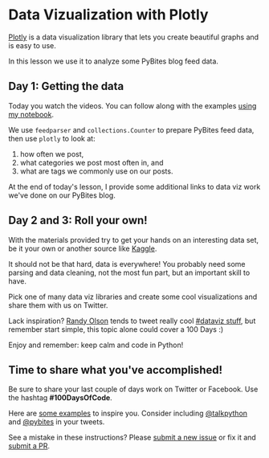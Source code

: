 # Data Vizualization with Plotly

[Plotly](https://plot.ly/python/) is a data visualization library that lets you create beautiful graphs and is easy to use. 

In this lesson we use it to analyze some PyBites blog feed data.

## Day 1: Getting the data

Today you watch the videos. You can follow along with the examples [using my notebook](https://github.com/talkpython/100daysofcode-with-python-course/blob/master/days/82-84-dataviz-plotly/data-viz.ipynb).

We use `feedparser` and `collections.Counter` to prepare PyBites feed data, then use `plotly` to look at:

1. how often we post,
2. what categories we post most often in, and
3. what are tags we commonly use on our posts.

At the end of today's lesson, I provide some additional links to data viz work we've done on our PyBites blog.

## Day 2 and 3: Roll your own!

With the materials provided try to get your hands on an interesting data set, be it your own or another source like [Kaggle](https://www.kaggle.com). 

It should not be that hard, data is everywhere! You probably need some parsing and data cleaning, not the most fun part, but an important skill to have. 

Pick one of many data viz libraries and create some cool visualizations and share them with us on Twitter.

Lack inspiration? [Randy Olson](https://twitter.com/randal_olson) tends to tweet really cool [#dataviz stuff](https://twitter.com/hashtag/dataviz?src=hash), but remember start simple, this topic alone could cover a 100 Days :)

Enjoy and remember: keep calm and code in Python!

## Time to share what you've accomplished!

Be sure to share your last couple of days work on Twitter or Facebook. Use the hashtag **#100DaysOfCode**.

Here are [some examples](https://twitter.com/search?q=%23100DaysOfCode) to inspire you. Consider including [@talkpython](https://twitter.com/talkpython) and [@pybites](https://twitter.com/pybites) in your tweets.

See a mistake in these instructions? Please [submit a new issue](https://github.com/talkpython/100daysofcode-with-python-course/issues) or fix it and [submit a PR](https://github.com/talkpython/100daysofcode-with-python-course/pulls).
